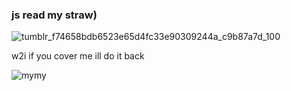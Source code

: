 ### js read my straw)

![tumblr_f74658bdb6523e65d4fc33e90309244a_c9b87a7d_100](https://github.com/user-attachments/assets/865bc4c3-37e2-487e-88c1-9cef8e19a133)

w2i if you cover me ill do it back



![mymy](https://github.com/user-attachments/assets/7a50ee6c-812a-4f4e-b6eb-e318898516d7)
